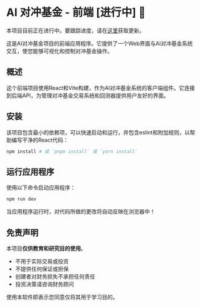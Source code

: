 # AI 对冲基金 - 前端 [进行中] 🚧
本项目目前正在进行中。要跟踪进度，请在[这里](https://x.com/virattt)获取更新。

这是AI对冲基金项目的前端应用程序。它提供了一个Web界面与AI对冲基金系统交互，使您能够可视化和控制对冲基金操作。

## 概述

这个前端项目使用React和Vite构建，作为AI对冲基金系统的客户端组件。它连接到后端API，为管理对冲基金交易系统和回测器提供用户友好的界面。

## 安装

该项目包含最小的依赖项，可以快速启动和运行，并包含eslint和附加规则，以帮助编写干净的React代码：

```bash
npm install # 或 `pnpm install` 或 `yarn install`
```

## 运行应用程序

使用以下命令启动应用程序：

```bash
npm run dev
```

当应用程序运行时，对代码所做的更改将自动反映在浏览器中！

## 免责声明

本项目**仅供教育和研究目的使用**。

- 不用于实际交易或投资
- 不提供任何保证或担保
- 创建者对财务损失不承担任何责任
- 投资决策请咨询财务顾问

使用本软件即表示您同意仅将其用于学习目的。 